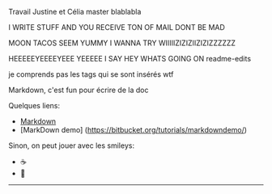 Travail Justine et Célia
master
blablabla


I WRITE STUFF AND YOU RECEIVE TON OF MAIL DONT BE MAD 

MOON TACOS SEEM YUMMY I WANNA TRY 
WIIIIIZIZIZIIZIZIZZZZZZ

HEEEEEYEEEEYEEE YEEEEE I SAY HEY 
WHATS GOING ON 
 readme-edits
 
 je comprends pas les tags qui se sont insérés wtf 
 
 Markdown, c'est fun pour écrire de la doc
 
Quelques liens:
- [Markdown][fireball]
- [MarkDown demo] (https://bitbucket.org/tutorials/markdowndemo/)

Sinon, on peut jouer avec les smileys:
- :coffee:
- :pizza:






-----

[fireball]: http://daringfireball.net/projects/markdown/ 
